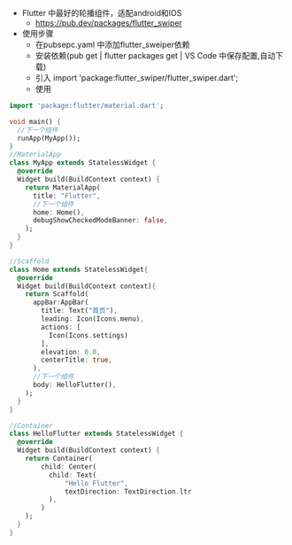 - Flutter 中最好的轮播组件，适配android和IOS
  - https://pub.dev/packages/flutter_swiper
- 使用步骤
  - 在pubsepc.yaml 中添加flutter_sweiper依赖
  - 安装依赖(pub get | flutter packages get | VS Code 中保存配置,自动下载)
  - 引入 import 'package:flutter_swiper/flutter_swiper.dart';
  - 使用

```dart
import 'package:flutter/material.dart';

void main() {
  //下一个组件
  runApp(MyApp());
}
//MaterialApp
class MyApp extends StatelessWidget {
  @override
  Widget build(BuildContext context) {
    return MaterialApp(
      title: "Flutter",
      //下一个组件
      home: Home(),
      debugShowCheckedModeBanner: false,
    );
  }
}

//Scaffold
class Home extends StatelessWidget{
  @override
  Widget build(BuildContext context){
    return Scaffold(
      appBar:AppBar(
        title: Text("首页"),
        leading: Icon(Icons.menu),
        actions: [
          Icon(Icons.settings)
        ],
        elevation: 0.0,
        centerTitle: true,
      ),
      //下一个组件
      body: HelloFlutter(),
    );
  }
}

//Container
class HelloFlutter extends StatelessWidget {
  @override
  Widget build(BuildContext context) {
    return Container(
        child: Center(
          child: Text(
              "Hello Flutter",
              textDirection: TextDirection.ltr
          ),
        )
    );
  }
}
```